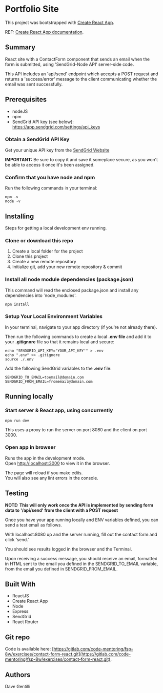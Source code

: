 # Portfolio Site

This project was bootstrapped with [Create React App](https://github.com/facebook/create-react-app).

REF: [Create React App documentation](https://facebook.github.io/create-react-app/docs/getting-started).

## Summary

React site with a ContactForm component that sends an email when the form is submitted, using 'SendGrid-Node API' server-side code.

This API includes an 'api/send' endpoint which accepts a POST request and returns a 'success/error' message to the client communicating whether the email was sent successfully.

## Prerequisites

- nodeJS
- npm
- SendGrid API key (see below): https://app.sendgrid.com/settings/api_keys

### Obtain a SendGrid API Key

Get your unique API key from the [SendGrid Website](https://app.sendgrid.com/login?redirect_to=%2Fsettings%2Fapi_keys)

**IMPORTANT:** Be sure to copy it and save it someplace secure, as you won't be able to access it once it's been assigned.

### Confirm that you have node and npm

Run the following commands in your terminal:

```
npm -v
node -v
```

## Installing

Steps for getting a local development env running.

### Clone or download this repo

1. Create a local folder for the project
2. Clone this project
3. Create a new remote repository
4. Initialize git, add your new remote repository & commit

### Install all node module dependencies (package.json)

This command will read the enclosed package.json and install any dependencies into 'node_modules'.

```
npm install
```

### Setup Your Local Environment Variables

In your terminal, navigate to your app directory (if you're not already there).

Then run the following commands to create a local **.env file** and add it to your **.gitignore** file so that it remains local and secure:

```
echo "SENDGRID_API_KEY='YOUR_API_KEY'" > .env
echo ".env" >> .gitignore
source ./.env
```

Add the following SendGrid variables to the **.env** file:

```
SENDGRID_TO_EMAIL=toemail@domain.com
SENDGRID_FROM_EMAIL=fromemail@domain.com
```

## Running locally

### Start server & React app, using concurrently

```
npm run dev
```

This uses a proxy to run the server on port 8080 and the client on port 3000.

### Open app in browser

Runs the app in the development mode.<br>
Open [http://localhost:3000](http://localhost:3000) to view it in the browser.

The page will reload if you make edits.<br>
You will also see any lint errors in the console.

## Testing

**NOTE: This will only work once the API is implemented by sending form data to '/api/send' from the client with a POST request**

Once you have your app running locally and ENV variables defined, you can send a test email as follows.

With localhost:8080 up and the server running, fill out the contact form and click 'send.'

You should see results logged in the browser and the Terminal.

Upon receiving a success message, you should receive an email, formatted in HTML sent to the email you defined in the SENDGRID_TO_EMAIL variable, from the email you defined in SENDGRID_FROM_EMAIL.

## Built With

- ReactJS
- Create React App
- Node
- Express
- SendGrid
- React Router

## Git repo

Code is available here: [https://gitlab.com/code-mentoring/fsp-8w/exercises/contact-form-react.git](https://gitlab.com/code-mentoring/fsp-8w/exercises/contact-form-react.git).

## Authors

Dave Gentilli
